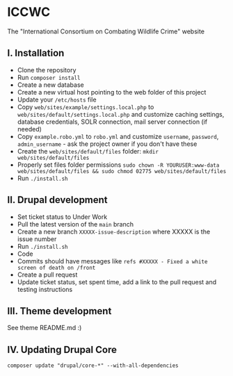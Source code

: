 # ICCWC

The "International Consortium on Combating Wildlife Crime" website

## I. Installation

* Clone the repository
* Run `composer install`
* Create a new database
* Create a new virtual host pointing to the web folder of this project
* Update your `/etc/hosts` file
* Copy `web/sites/example/settings.local.php` to `web/sites/default/settings.local.php` and customize caching settings, database credentials, SOLR connection, mail server connection (if needed)
* Copy `example.robo.yml` to `robo.yml` and customize `username`, `password`, `admin_username` - ask the project owner if you don't have these
* Create the `web/sites/default/files` folder: `mkdir web/sites/default/files`
* Properly set files folder permissions `sudo chown -R YOURUSER:www-data web/sites/default/files && sudo chmod 02775 web/sites/default/files`
* Run `./install.sh`

## II. Drupal development

* Set ticket status to Under Work
* Pull the latest version of the `main` branch
* Create a new branch `XXXXX-issue-description` where XXXXX is the issue number
* Run `./install.sh`
* Code
* Commits should have messages like `refs #XXXXX - Fixed a white screen of death on /front`
* Create a pull request
* Update ticket status, set spent time, add a link to the pull request and testing instructions

## III. Theme development

See theme README.md :)

## IV. Updating Drupal Core

`composer update "drupal/core-*" --with-all-dependencies`
